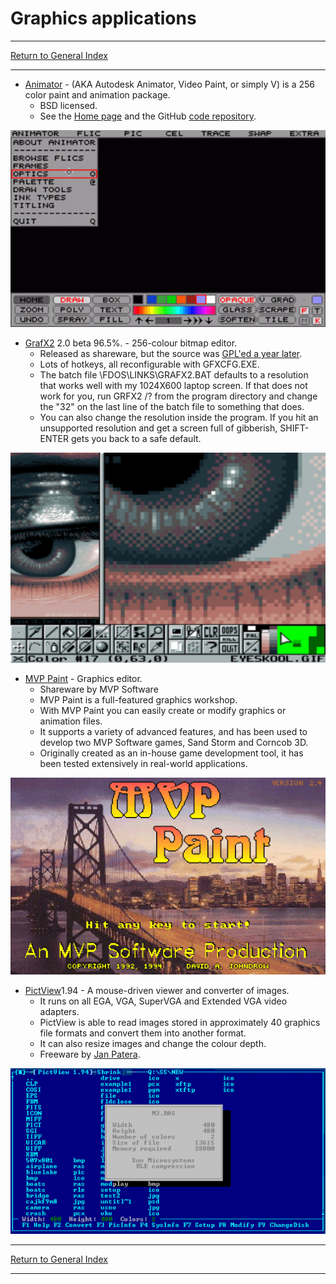 # Graphics applications

-----

[Return to General Index](README.md)

-----

+ [Animator](./zip/animator.zip) - (AKA Autodesk Animator, Video Paint, or simply V) is a 256 color paint and animation package.
    + BSD licensed.
    + See the [Home page](http://animatorpro.org) and the GitHub [code repository](https://github.com/AnimatorPro/Animator-Pro). 

![Animator](./imgs/animator.png)

+ [GrafX2](./zip/grafx2.zip) 2.0 beta 96.5%. - 256-colour bitmap editor.
    + Released as shareware, but the source was [GPL'ed a year later](https://web.archive.org/web/20071213221524/http://code.google.com/p/grafx2/wiki/FreeSoftwareRelease).
    + Lots of hotkeys, all reconfigurable with GFXCFG.EXE.
    + The batch file \FDOS\LINKS\GRAFX2.BAT defaults to a resolution that works well with my 1024X600 laptop screen. If that does not work for you, run GRFX2 /? from the program directory and change the "32" on the last line of the batch file to something that does.
    + You can also change the resolution inside the program. If you hit an unsupported resolution and get a screen full of gibberish, SHIFT-ENTER gets you back to a safe default.

![grafx2](./imgs/grafx2.png)

+ [MVP Paint](./zip/mvppaint.zip) - Graphics editor.
    + Shareware by MVP Software
    + MVP Paint is a full-featured graphics workshop.
    + With MVP Paint you can easily create or modify graphics or animation files. 
    + It supports a variety of advanced features, and has been used to develop two MVP Software games, Sand Storm and Corncob 3D.
    + Originally created as an in-house game development tool, it has been tested extensively in real-world applications.

![Mvppaint](./imgs/mvppaint.gif)

+ [PictView](./zip/pictview.zip)1.94 - A mouse-driven viewer and converter of images.
    + It runs on all EGA, VGA,  SuperVGA and  Extended VGA  video  adapters.
    + PictView is able to read images  stored in approximately  40 graphics file formats and convert them into  another format.
    + It can also resize images and change the colour depth.
    + Freeware by [Jan Patera](http://www.pictview.com).

![PictView](./imgs/pictview.gif)

-----

[Return to General Index](README.md)

-----
